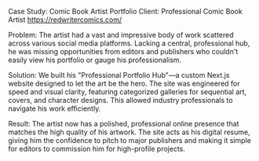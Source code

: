 Case Study: Comic Book Artist Portfolio
Client: Professional Comic Book Artist
https://redwritercomics.com/

Problem: The artist had a vast and impressive body of work scattered across various social media platforms. Lacking a central, professional hub, he was missing opportunities from editors and publishers who couldn't easily view his portfolio or gauge his professionalism.

Solution: We built his "Professional Portfolio Hub"—a custom Next.js website designed to let the art be the hero. The site was engineered for speed and visual clarity, featuring categorized galleries for sequential art, covers, and character designs. This allowed industry professionals to navigate his work efficiently.

Result: The artist now has a polished, professional online presence that matches the high quality of his artwork. The site acts as his digital resume, giving him the confidence to pitch to major publishers and making it simple for editors to commission him for high-profile projects.
